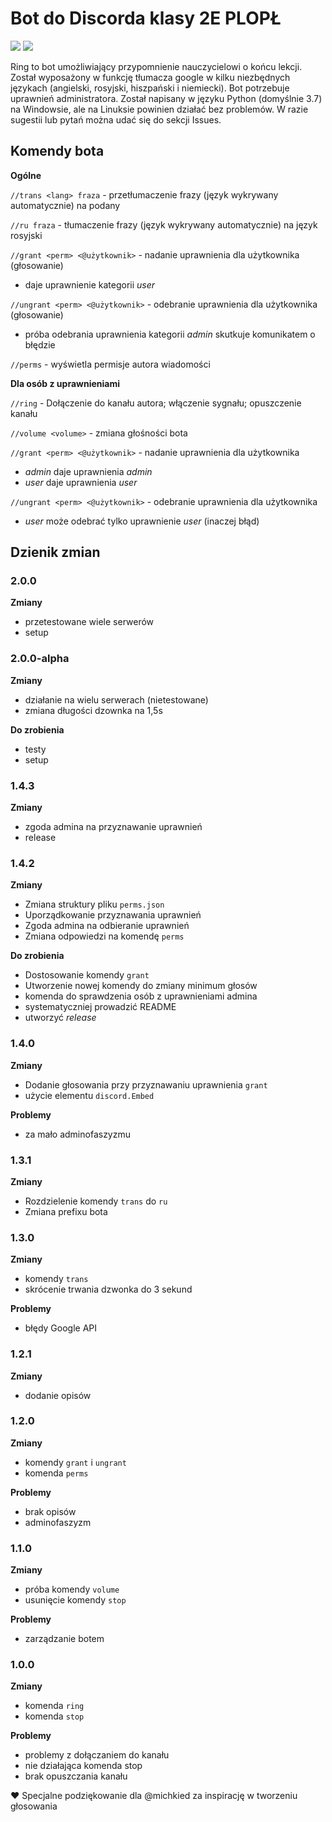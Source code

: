 # Bot do Discorda klasy 2E PLOPŁ
[![](https://img.shields.io/badge/python-3.7%2B-blue)](https://www.python.org/downloads/release/python-378/) [![](https://img.shields.io/badge/license-MIT-green)](https://opensource.org/licenses/MIT)

Ring to bot umożliwiający przypomnienie nauczycielowi o końcu lekcji. Został wyposażony w funkcję tłumacza google w kilku niezbędnych językach (angielski, rosyjski, hiszpański i niemiecki). Bot potrzebuje uprawnień administratora. Został napisany w języku Python (domyślnie 3.7) na Windowsie, ale na Linuksie powinien działać bez problemów. W razie sugestii lub pytań można udać się do sekcji Issues.

## Komendy bota
**Ogólne**

`//trans <lang> fraza` - przetłumaczenie frazy (język wykrywany automatycznie) na podany

`//ru fraza` - tłumaczenie frazy (język wykrywany automatycznie) na język rosyjski

`//grant <perm> <@użytkownik>` - nadanie uprawnienia dla użytkownika (głosowanie)
- daje uprawnienie kategorii _user_

`//ungrant <perm> <@użytkownik>` - odebranie uprawnienia dla użytkownika (głosowanie)
- próba odebrania uprawnienia kategorii _admin_ skutkuje komunikatem o błędzie

`//perms` - wyświetla permisje autora wiadomości

**Dla osób z uprawnieniami**

`//ring` - Dołączenie do kanału autora; włączenie sygnału; opuszczenie kanału

`//volume <volume>` - zmiana głośności bota

`//grant <perm> <@użytkownik>` - nadanie uprawnienia dla użytkownika
- _admin_ daje uprawnienia _admin_
- _user_ daje uprawnienia _user_

`//ungrant <perm> <@użytkownik>` - odebranie uprawnienia dla użytkownika
- _user_ może odebrać tylko uprawnienie _user_ (inaczej błąd)

## Dzienik zmian

### 2.0.0
**Zmiany**
- przetestowane wiele serwerów
- setup

### 2.0.0-alpha
**Zmiany**
- działanie na wielu serwerach (nietestowane)
- zmiana długości dzownka na 1,5s

**Do zrobienia**
- testy
- setup

### 1.4.3
**Zmiany**
- zgoda admina na przyznawanie uprawnień
- release

### 1.4.2
**Zmiany**
- Zmiana struktury pliku `perms.json`
- Uporządkowanie przyznawania uprawnień
- Zgoda admina na odbieranie uprawnień
- Zmiana odpowiedzi na komendę `perms`

**Do zrobienia**
- Dostosowanie komendy `grant`
- Utworzenie nowej komendy do zmiany minimum głosów
- komenda do sprawdzenia osób z uprawnieniami admina
- systematyczniej prowadzić README
- utworzyć _release_

### 1.4.0
**Zmiany**
- Dodanie głosowania przy przyznawaniu uprawnienia `grant`
- użycie elementu `discord.Embed`

**Problemy**
- za mało adminofaszyzmu

### 1.3.1
**Zmiany**
- Rozdzielenie komendy `trans` do `ru`
- Zmiana prefixu bota

### 1.3.0
**Zmiany**
- komendy ```trans```
- skrócenie trwania dzwonka do 3 sekund

**Problemy**
- błędy Google API

### 1.2.1
**Zmiany**
- dodanie opisów

### 1.2.0
**Zmiany**
- komendy ```grant``` i ```ungrant```
- komenda ```perms```

**Problemy**
- brak opisów
- adminofaszyzm

### 1.1.0
**Zmiany**
- próba komendy ```volume```
- usunięcie komendy ```stop```

**Problemy**
- zarządzanie botem

### 1.0.0
**Zmiany**
- komenda ```ring```
- komenda ```stop```

**Problemy**
- problemy z dołączaniem do kanału
- nie działająca komenda stop
- brak opuszczania kanału

❤ Specjalne podziękowanie dla @michkied za inspirację w tworzeniu głosowania
